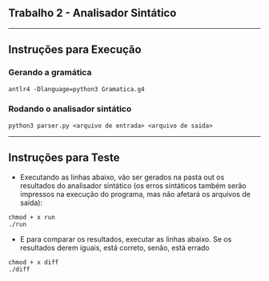 ## Trabalho 2 - Analisador Sintático
---

## Instruções para Execução

### Gerando a gramática
```
antlr4 -Dlanguage=python3 Gramatica.g4
```
### Rodando o analisador sintático 
```
python3 parser.py <arquivo de entrada> <arquivo de saida>
```
---
## Instruções para Teste
* Executando as linhas abaixo, vão ser gerados na pasta out os resultados do analisador sintático (os erros sintáticos também serão impressos na execução do programa, mas não afetará os arquivos de saída):
```
chmod + x run
./run
```
* E para comparar os resultados, executar as linhas abaixo. Se os resultados derem iguais, está correto, senão, está errado
```
chmod + x diff
./diff
```
